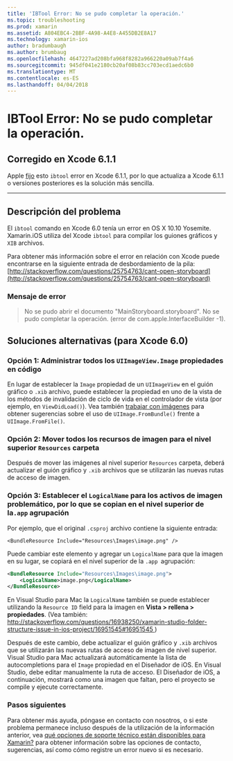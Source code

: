 ```yaml
---
title: 'IBTool Error: No se pudo completar la operación.'
ms.topic: troubleshooting
ms.prod: xamarin
ms.assetid: A804EBC4-2BBF-4A98-A4E8-A455DB2E8A17
ms.technology: xamarin-ios
author: bradumbaugh
ms.author: brumbaug
ms.openlocfilehash: 4647227ad208bfa968f8282a966220a09ab7f4a6
ms.sourcegitcommit: 945df041e2180cb20af08b83cc703ecd1aedc6b0
ms.translationtype: MT
ms.contentlocale: es-ES
ms.lasthandoff: 04/04/2018
---
```

# <a name="ibtool-error-the-operation-couldnt-be-completed"></a>IBTool Error: No se pudo completar la operación.

## <a name="fixed-in-xcode-611"></a>Corregido en Xcode 6.1.1

Apple [fijo](https://developer.apple.com/library/content/documentation/Xcode/Conceptual/RN-Xcode-Archive/Chapters/xc6_release_notes.html#//apple_ref/doc/uid/TP40016994-CH4-SW1) esto `ibtool` error en Xcode 6.1.1, por lo que actualiza a Xcode 6.1.1 o versiones posteriores es la solución más sencilla.

* * *

## <a name="description-of-the-problem"></a>Descripción del problema

El `ibtool` comando en Xcode 6.0 tenía un error en OS X 10.10 Yosemite. Xamarin.iOS utiliza del Xcode `ibtool` para compilar los guiones gráficos y `XIB` archivos.

Para obtener más información sobre el error en relación con Xcode puede encontrarse en la siguiente entrada de desbordamiento de la pila: [http://stackoverflow.com/questions/25754763/cant-open-storyboard](http://stackoverflow.com/questions/25754763/cant-open-storyboard)

### <a name="error-message"></a>Mensaje de error

> No se pudo abrir el documento "MainStoryboard.storyboard". No se pudo completar la operación. (error de com.apple.InterfaceBuilder -1).

## <a name="workarounds-for-xcode-60"></a>Soluciones alternativas (para Xcode 6.0)

### <a name="option-1-manage-all-uiimageviewimage-properties-in-code"></a>Opción 1: Administrar todos los `UIImageView.Image` propiedades en código

En lugar de establecer la `Image` propiedad de un `UIImageView` en el guión gráfico o `.xib` archivo, puede establecer la propiedad en uno de la vista de los métodos de invalidación de ciclo de vida en el controlador de vista (por ejemplo, en `ViewDidLoad()`). Vea también [trabajar con imágenes](~/ios/app-fundamentals/images-icons/index.md) para obtener sugerencias sobre el uso de `UIImage.FromBundle()` frente a `UIImage.FromFile()`.

### <a name="option-2-move-all-of-the-image-resources-to-the-top-level-resources-folder"></a>Opción 2: Mover todos los recursos de imagen para el nivel superior `Resources` carpeta

Después de mover las imágenes al nivel superior `Resources` carpeta, deberá actualizar el guión gráfico y `.xib` archivos que se utilizarán las nuevas rutas de acceso de imagen.

### <a name="option-3-set-the-logicalname-for-any-problematic-image-assets-so-they-are-copied-to-the-top-level-of-theapp-bundle"></a>Opción 3: Establecer el `LogicalName` para los activos de imagen problemático, por lo que se copian en el nivel superior de la`.app` agrupación

Por ejemplo, que el original `.csproj` archivo contiene la siguiente entrada:

`<BundleResource Include="Resources\Images\image.png" />`

Puede cambiar este elemento y agregar un `LogicalName` para que la imagen en su lugar, se copiará en el nivel superior de la `.app `agrupación:

```xml
<BundleResource Include="Resources\Images\image.png">
    <LogicalName>image.png</LogicalName>
</BundleResource>
```

En Visual Studio para Mac la `LogicalName` también se puede establecer utilizando la `Resource ID` field para la imagen en **Vista > rellena > propiedades**. (Vea también: [ http://stackoverflow.com/questions/16938250/xamarin-studio-folder-structure-issue-in-ios-project/16951545#16951545 ](http://stackoverflow.com/questions/16938250/xamarin-studio-folder-structure-issue-in-ios-project/16951545#16951545))

Después de este cambio, debe actualizar el guión gráfico y `.xib` archivos que se utilizarán las nuevas rutas de acceso de imagen de nivel superior. Visual Studio para Mac actualizará automáticamente la lista de autocompletions para el `Image` propiedad en el Diseñador de iOS. En Visual Studio, debe editar manualmente la ruta de acceso. El Diseñador de iOS, a continuación, mostrará como una imagen que faltan, pero el proyecto se compile y ejecute correctamente.

### <a name="next-steps"></a>Pasos siguientes

Para obtener más ayuda, póngase en contacto con nosotros, o si este problema permanece incluso después de la utilización de la información anterior, vea [qué opciones de soporte técnico están disponibles para Xamarin?](~/cross-platform/troubleshooting/support-options.md) para obtener información sobre las opciones de contacto, sugerencias, así como cómo registre un error nuevo si es necesario. 


